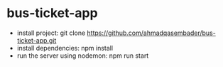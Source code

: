 # bus-ticket-app
- install project: git clone https://github.com/ahmadqasembader/bus-ticket-app.git 
- install dependencies: npm install 
- run the server using nodemon: npm run start 
